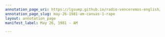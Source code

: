 ```yaml
---
annotation_page_uri: https://lgsump.github.io/radio-venceremos-english/annotations/may-26-1981-am-canvas-1-rape.json
annotation_page_slug: may-26-1981-am-canvas-1-rape
layout: annotation_page
manifest_label: May 26, 1981 - AM

---
```

